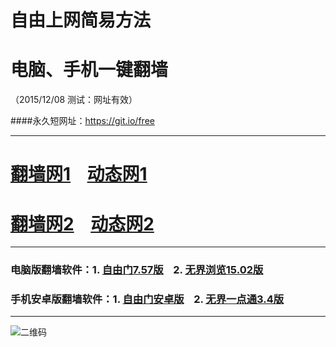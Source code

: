 # 自由上网简易方法
# 电脑、手机一键翻墙
（2015/12/08 测试：网址有效）

####永久短网址：https://git.io/free

***

# <a href="http://d21coots7yd2sw.cloudfront.net/fq01.php?id=1" target="_blank">翻墙网1</a>&nbsp;&nbsp;&nbsp;&nbsp;<a href="http://d2dfiggdyw59ja.cloudfront.net/dtwdl01.php/1208" target="_blank">动态网1</a>

# <a href="http://d3m46d2jzf4cww.cloudfront.net/fq01.php?id=2" target="_blank">翻墙网2</a>&nbsp;&nbsp;&nbsp;&nbsp;<a href="http://d3m46d2jzf4cww.cloudfront.net/dtwdl0.php/1208" target="_blank">动态网2</a>

***

### 电脑版翻墙软件：1. <a href="http://d34ls43qbok2v9.cloudfront.net/fgget.php?fid=fg757p.zip" target="_blank">自由门7.57版</a>&nbsp;&nbsp;&nbsp;&nbsp;2. <a href="http://d34ls43qbok2v9.cloudfront.net/fgget.php?fid=u1502.zip" target="_blank">无界浏览15.02版</a>

### 手机安卓版翻墙软件：1. <a href="http://d34ls43qbok2v9.cloudfront.net/fgget.php?fid=fgma32.apk" target="_blank">自由门安卓版</a>&nbsp;&nbsp;&nbsp;&nbsp;2. <a href="http://d34ls43qbok2v9.cloudfront.net/fgget.php?fid=um3.4.apk" target="_blank">无界一点通3.4版</a>

***

![二维码](http://d30ukpfou3l562.cloudfront.net/pic/yjfq0.png)
